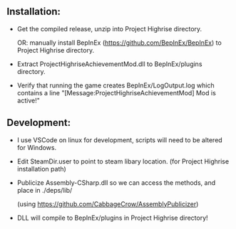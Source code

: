 ## Installation:

* Get the compiled release, unzip into Project Highrise directory.

	OR: manually install BepInEx (https://github.com/BepInEx/BepInEx) to Project Highrise directory. 
    
* Extract ProjectHighriseAchievementMod.dll to BepInEx/plugins directory.

* Verify that running the game creates BepInEx/LogOutput.log which contains a line "[Message:ProjectHighriseAchievementMod] Mod is active!"


## Development:

* I use VSCode on linux for development, scripts will need to be altered for Windows.

* Edit SteamDir.user  to point to steam libary location. (for Project Highrise installation path)
    
* Publicize Assembly-CSharp.dll so we can access the methods, and place in ./deps/lib/

	(using https://github.com/CabbageCrow/AssemblyPublicizer)

* DLL will compile to BepInEx/plugins in Project Highrise directory!
